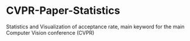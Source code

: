 # CVPR-Paper-Statistics
Statistics and Visualization of acceptance rate, main keyword for the main Computer Vision conference (CVPR)
